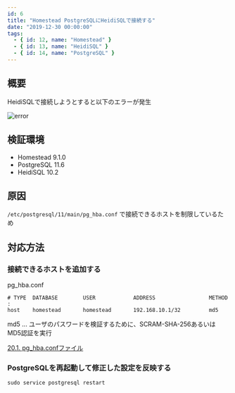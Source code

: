 ```yaml
---
id: 6
title: "Homestead PostgreSQLにHeidiSQLで接続する"
date: "2019-12-30 00:00:00"
tags:
  - { id: 12, name: "Homestead" }
  - { id: 13, name: "HeidiSQL" }
  - { id: 14, name: "PostgreSQL" }
---
```


## 概要

HeidiSQLで接続しようとすると以下のエラーが発生

![error](/images/articles/6/error_tiny.png)

## 検証環境

- Homestead 9.1.0
- PostgreSQL 11.6
- HeidiSQL 10.2

## 原因

`/etc/postgresql/11/main/pg_hba.conf` で接続できるホストを制限しているため

## 対応方法

### 接続できるホストを追加する

pg_hba.conf

```plaintext
# TYPE  DATABASE        USER            ADDRESS                 METHOD
:
host    homestead       homestead       192.168.10.1/32         md5
```

md5 ... ユーザのパスワードを検証するために、SCRAM-SHA-256あるいはMD5認証を実行

[20.1. pg_hba.confファイル](https://www.postgresql.jp/document/10/html/auth-pg-hba-conf.html)

### PostgreSQLを再起動して修正した設定を反映する

```shell
sudo service postgresql restart
```
